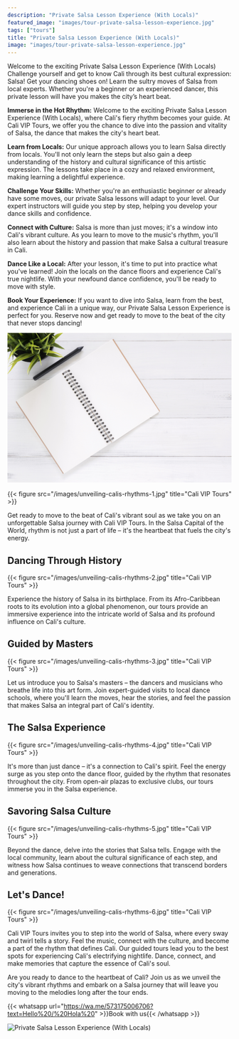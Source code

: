 ```yaml
---
description: "Private Salsa Lesson Experience (With Locals)"
featured_image: "images/tour-private-salsa-lesson-experience.jpg"
tags: ["tours"]
title: "Private Salsa Lesson Experience (With Locals)"
image: "images/tour-private-salsa-lesson-experience.jpg"
---
```


Welcome to the exciting Private Salsa Lesson Experience (With Locals) Challenge yourself and get to know Cali through its best cultural expression: Salsa! Get your dancing shoes on! Learn the sultry moves of Salsa from local experts. Whether you're a beginner or an experienced dancer, this private lesson will have you makes the city’s heart beat.

**Immerse in the Hot Rhythm:** Welcome to the exciting Private Salsa Lesson Experience (With Locals), where Cali's fiery rhythm becomes your guide. At Cali VIP Tours, we offer you the chance to dive into the passion and vitality of Salsa, the dance that makes the city's heart beat.

**Learn from Locals:** Our unique approach allows you to learn Salsa directly from locals. You'll not only learn the steps but also gain a deep understanding of the history and cultural significance of this artistic expression. The lessons take place in a cozy and relaxed environment, making learning a delightful experience.

**Challenge Your Skills:** Whether you're an enthusiastic beginner or already have some moves, our private Salsa lessons will adapt to your level. Our expert instructors will guide you step by step, helping you develop your dance skills and confidence.

**Connect with Culture:** Salsa is more than just moves; it's a window into Cali's vibrant culture. As you learn to move to the music's rhythm, you'll also learn about the history and passion that make Salsa a cultural treasure in Cali.

**Dance Like a Local:** After your lesson, it's time to put into practice what you've learned! Join the locals on the dance floors and experience Cali's true nightlife. With your newfound dance confidence, you'll be ready to move with style.

**Book Your Experience:** If you want to dive into Salsa, learn from the best, and experience Cali in a unique way, our Private Salsa Lesson Experience is perfect for you. Reserve now and get ready to move to the beat of the city that never stops dancing!

![Private Salsa Lesson Experience (With Locals) 1](/images/private-salsa-lesson-experience.jpg)

{{< figure src="/images/unveiling-calis-rhythms-1.jpg" title="Cali VIP Tours" >}}

Get ready to move to the beat of Cali's vibrant soul as we take you on an unforgettable Salsa journey with Cali VIP Tours. In the Salsa Capital of the World, rhythm is not just a part of life – it's the heartbeat that fuels the city's energy.

## Dancing Through History

{{< figure src="/images/unveiling-calis-rhythms-2.jpg" title="Cali VIP Tours" >}}

Experience the history of Salsa in its birthplace. From its Afro-Caribbean roots to its evolution into a global phenomenon, our tours provide an immersive experience into the intricate world of Salsa and its profound influence on Cali's culture.

## Guided by Masters

{{< figure src="/images/unveiling-calis-rhythms-3.jpg" title="Cali VIP Tours" >}}

Let us introduce you to Salsa's masters – the dancers and musicians who breathe life into this art form. Join expert-guided visits to local dance schools, where you'll learn the moves, hear the stories, and feel the passion that makes Salsa an integral part of Cali's identity.

## The Salsa Experience

{{< figure src="/images/unveiling-calis-rhythms-4.jpg" title="Cali VIP Tours" >}}

It's more than just dance – it's a connection to Cali's spirit. Feel the energy surge as you step onto the dance floor, guided by the rhythm that resonates throughout the city. From open-air plazas to exclusive clubs, our tours immerse you in the Salsa experience.

## Savoring Salsa Culture

{{< figure src="/images/unveiling-calis-rhythms-5.jpg" title="Cali VIP Tours" >}}

Beyond the dance, delve into the stories that Salsa tells. Engage with the local community, learn about the cultural significance of each step, and witness how Salsa continues to weave connections that transcend borders and generations.

## Let's Dance!

{{< figure src="/images/unveiling-calis-rhythms-6.jpg" title="Cali VIP Tours" >}}

Cali VIP Tours invites you to step into the world of Salsa, where every sway and twirl tells a story. Feel the music, connect with the culture, and become a part of the rhythm that defines Cali. Our guided tours lead you to the best spots for experiencing Cali's electrifying nightlife. Dance, connect, and make memories that capture the essence of Cali's soul.

Are you ready to dance to the heartbeat of Cali? Join us as we unveil the city's vibrant rhythms and embark on a Salsa journey that will leave you moving to the melodies long after the tour ends.

{{< whatsapp url="https://wa.me/573175006706?text=Hello%20/%20Hola%20" >}}Book with us{{< /whatsapp >}}

![Private Salsa Lesson Experience (With Locals)](/tour-private-salsa-lesson-experience.jpg)